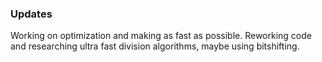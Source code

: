 ### Updates

Working on optimization and making as fast as possible. Reworking code and researching ultra fast division algorithms, maybe using bitshifting.
